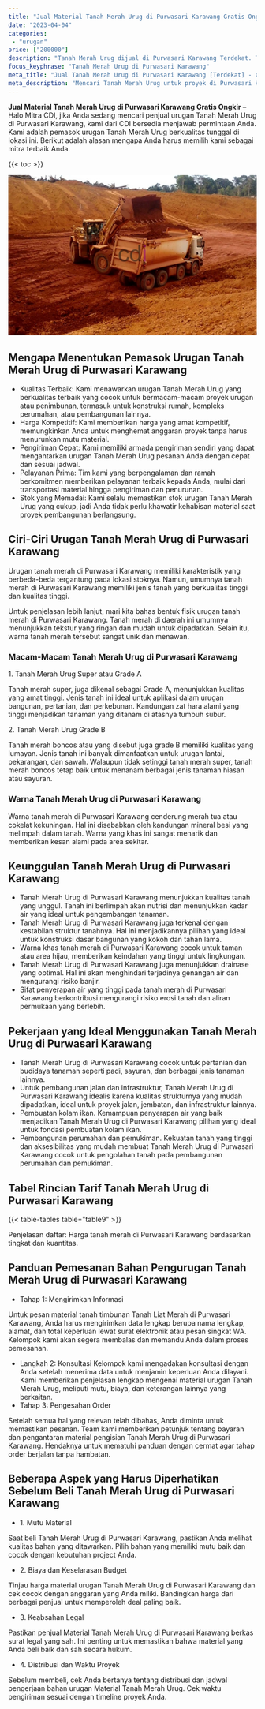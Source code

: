 ```yaml
---
title: "Jual Material Tanah Merah Urug di Purwasari Karawang Gratis Ongkir"
date: "2023-04-04"
categories:
 - "urugan"
price: ["200000"]
description: "Tanah Merah Urug dijual di Purwasari Karawang Terdekat. Tanah Merah Urug ini sering digunakan dalam proyek konstruksi sebagai material timbunan yang unggul dan tepat guna. Kontak kami untuk mendapatkan informasi lebih lanjut."
focus_keyphrase: "Tanah Merah Urug di Purwasari Karawang"
meta_title: "Jual Tanah Merah Urug di Purwasari Karawang [Terdekat] - CDI"
meta_description: "Mencari Tanah Merah Urug untuk proyek di Purwasari Karawang? Kami memiliki Tanah Merah Urug berkualitas untuk urugan lahan. Dapatkan penawaran terbaik sekarang."
---
```


**Jual Material Tanah Merah Urug di Purwasari Karawang Gratis Ongkir** – Halo Mitra CDI, jika Anda sedang mencari penjual urugan Tanah Merah Urug di Purwasari Karawang, kami dari CDI bersedia menjawab permintaan Anda. Kami adalah pemasok urugan Tanah Merah Urug berkualitas tunggal di lokasi ini. Berikut adalah alasan mengapa Anda harus memilih kami sebagai mitra terbaik Anda.

{{< toc >}}

![Jual Material Tanah Merah Urug di Purwasari Karawang Gratis Ongkir](/images/tanah/tanah-urug-29.jpg)

## Mengapa Menentukan Pemasok Urugan Tanah Merah Urug di Purwasari Karawang

*   Kualitas Terbaik: Kami menawarkan urugan Tanah Merah Urug yang berkualitas terbaik yang cocok untuk bermacam-macam proyek urugan atau penimbunan, termasuk untuk konstruksi rumah, kompleks perumahan, atau pembangunan lainnya.
*   Harga Kompetitif: Kami memberikan harga yang amat kompetitif, memungkinkan Anda untuk menghemat anggaran proyek tanpa harus menurunkan mutu material.
*   Pengiriman Cepat: Kami memiliki armada pengiriman sendiri yang dapat mengantarkan urugan Tanah Merah Urug pesanan Anda dengan cepat dan sesuai jadwal.
*   Pelayanan Prima: Tim kami yang berpengalaman dan ramah berkomitmen memberikan pelayanan terbaik kepada Anda, mulai dari transportasi material hingga pengiriman dan penurunan.
*   Stok yang Memadai: Kami selalu memastikan stok urugan Tanah Merah Urug yang cukup, jadi Anda tidak perlu khawatir kehabisan material saat proyek pembangunan berlangsung. 

## Ciri-Ciri Urugan Tanah Merah Urug di Purwasari Karawang

Urugan tanah merah di Purwasari Karawang memiliki karakteristik yang berbeda-beda tergantung pada lokasi stoknya. Namun, umumnya tanah merah di Purwasari Karawang memiliki jenis tanah yang berkualitas tinggi dan kualitas tinggi.

Untuk penjelasan lebih lanjut, mari kita bahas bentuk fisik urugan tanah merah di Purwasari Karawang. Tanah merah di daerah ini umumnya menunjukkan tekstur yang ringan dan mudah untuk dipadatkan. Selain itu, warna tanah merah tersebut sangat unik dan menawan.

### Macam-Macam Tanah Merah Urug di Purwasari Karawang

1\. Tanah Merah Urug Super atau Grade A

Tanah merah super, juga dikenal sebagai Grade A, menunjukkan kualitas yang amat tinggi. Jenis tanah ini ideal untuk aplikasi dalam urugan bangunan, pertanian, dan perkebunan. Kandungan zat hara alami yang tinggi menjadikan tanaman yang ditanam di atasnya tumbuh subur.

2\. Tanah Merah Urug Grade B

Tanah merah boncos atau yang disebut juga grade B memiliki kualitas yang lumayan. Jenis tanah ini banyak dimanfaatkan untuk urugan lantai, pekarangan, dan sawah. Walaupun tidak setinggi tanah merah super, tanah merah boncos tetap baik untuk menanam berbagai jenis tanaman hiasan atau sayuran.

### Warna Tanah Merah Urug di Purwasari Karawang

Warna tanah merah di Purwasari Karawang cenderung merah tua atau cokelat kekuningan. Hal ini disebabkan oleh kandungan mineral besi yang melimpah dalam tanah. Warna yang khas ini sangat menarik dan memberikan kesan alami pada area sekitar.

## Keunggulan Tanah Merah Urug di Purwasari Karawang

*   Tanah Merah Urug di Purwasari Karawang menunjukkan kualitas tanah yang unggul. Tanah ini berlimpah akan nutrisi dan menunjukkan kadar air yang ideal untuk pengembangan tanaman.
*   Tanah Merah Urug di Purwasari Karawang juga terkenal dengan kestabilan struktur tanahnya. Hal ini menjadikannya pilihan yang ideal untuk konstruksi dasar bangunan yang kokoh dan tahan lama.
*   Warna khas tanah merah di Purwasari Karawang cocok untuk taman atau area hijau, memberikan keindahan yang tinggi untuk lingkungan.
*   Tanah Merah Urug di Purwasari Karawang juga menunjukkan drainase yang optimal. Hal ini akan menghindari terjadinya genangan air dan mengurangi risiko banjir.
*   Sifat penyerapan air yang tinggi pada tanah merah di Purwasari Karawang berkontribusi mengurangi risiko erosi tanah dan aliran permukaan yang berlebih.

## Pekerjaan yang Ideal Menggunakan Tanah Merah Urug di Purwasari Karawang

*   Tanah Merah Urug di Purwasari Karawang cocok untuk pertanian dan budidaya tanaman seperti padi, sayuran, dan berbagai jenis tanaman lainnya.
*   Untuk pembangunan jalan dan infrastruktur, Tanah Merah Urug di Purwasari Karawang idealis karena kualitas strukturnya yang mudah dipadatkan, ideal untuk proyek jalan, jembatan, dan infrastruktur lainnya.
*   Pembuatan kolam ikan. Kemampuan penyerapan air yang baik menjadikan Tanah Merah Urug di Purwasari Karawang pilihan yang ideal untuk fondasi pembuatan kolam ikan.
*   Pembangunan perumahan dan pemukiman. Kekuatan tanah yang tinggi dan aksesibilitas yang mudah membuat Tanah Merah Urug di Purwasari Karawang cocok untuk pengolahan tanah pada pembangunan perumahan dan pemukiman.

## Tabel Rincian Tarif Tanah Merah Urug di Purwasari Karawang

{{< table-tables table="table9" >}}

Penjelasan daftar: Harga tanah merah di Purwasari Karawang berdasarkan tingkat dan kuantitas.

## Panduan Pemesanan Bahan Pengurugan Tanah Merah Urug di Purwasari Karawang

*   Tahap 1: Mengirimkan Informasi

Untuk pesan material tanah timbunan Tanah Liat Merah di Purwasari Karawang, Anda harus mengirimkan data lengkap berupa nama lengkap, alamat, dan total keperluan lewat surat elektronik atau pesan singkat WA. Kelompok kami akan segera membalas dan memandu Anda dalam proses pemesanan.
*   Langkah 2: Konsultasi
Kelompok kami mengadakan konsultasi dengan Anda setelah menerima data untuk menjamin keperluan Anda dilayani. Kami memberikan penjelasan lengkap mengenai material urugan Tanah Merah Urug, meliputi mutu, biaya, dan keterangan lainnya yang berkaitan.
*   Tahap 3: Pengesahan Order

Setelah semua hal yang relevan telah dibahas, Anda diminta untuk memastikan pesanan. Team kami memberikan petunjuk tentang bayaran dan pengantaran material pengisian Tanah Merah Urug di Purwasari Karawang. Hendaknya untuk mematuhi panduan dengan cermat agar tahap order berjalan tanpa hambatan.

## Beberapa Aspek yang Harus Diperhatikan Sebelum Beli Tanah Merah Urug di Purwasari Karawang

*   1\. Mutu Material

Saat beli Tanah Merah Urug di Purwasari Karawang, pastikan Anda melihat kualitas bahan yang ditawarkan. Pilih bahan yang memiliki mutu baik dan cocok dengan kebutuhan project Anda.
*   2\. Biaya dan Keselarasan Budget

Tinjau harga material urugan Tanah Merah Urug di Purwasari Karawang dan cek cocok dengan anggaran yang Anda miliki. Bandingkan harga dari berbagai penjual untuk memperoleh deal paling baik.
*   3\. Keabsahan Legal

Pastikan penjual Material Tanah Merah Urug di Purwasari Karawang berkas surat legal yang sah. Ini penting untuk memastikan bahwa material yang Anda beli baik dan sah secara hukum.
*   4\. Distribusi dan Waktu Proyek

Sebelum membeli, cek Anda bertanya tentang distribusi dan jadwal pengerjaan bahan urugan Material Tanah Merah Urug. Cek waktu pengiriman sesuai dengan timeline proyek Anda.